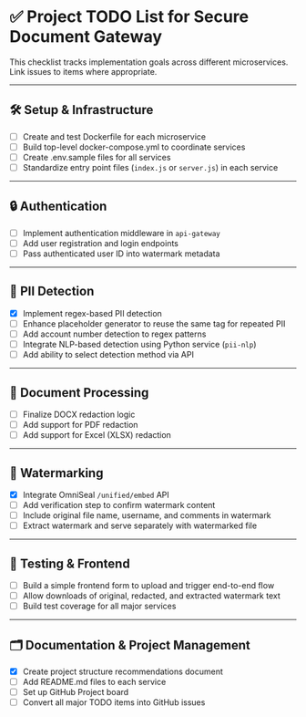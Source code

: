 
# ✅ Project TODO List for Secure Document Gateway

This checklist tracks implementation goals across different microservices. Link issues to items where appropriate.

---

## 🛠️ Setup & Infrastructure

- [ ] Create and test Dockerfile for each microservice
- [ ] Build top-level docker-compose.yml to coordinate services
- [ ] Create .env.sample files for all services
- [ ] Standardize entry point files (`index.js` or `server.js`) in each service

---

## 🔒 Authentication

- [ ] Implement authentication middleware in `api-gateway`
- [ ] Add user registration and login endpoints
- [ ] Pass authenticated user ID into watermark metadata

---

## 🧠 PII Detection

- [x] Implement regex-based PII detection
- [ ] Enhance placeholder generator to reuse the same tag for repeated PII
- [ ] Add account number detection to regex patterns
- [ ] Integrate NLP-based detection using Python service (`pii-nlp`)
- [ ] Add ability to select detection method via API

---

## 📝 Document Processing

- [ ] Finalize DOCX redaction logic
- [ ] Add support for PDF redaction
- [ ] Add support for Excel (XLSX) redaction

---

## 🔐 Watermarking

- [x] Integrate OmniSeal `/unified/embed` API
- [ ] Add verification step to confirm watermark content
- [ ] Include original file name, username, and comments in watermark
- [ ] Extract watermark and serve separately with watermarked file

---

## 🧪 Testing & Frontend

- [ ] Build a simple frontend form to upload and trigger end-to-end flow
- [ ] Allow downloads of original, redacted, and extracted watermark text
- [ ] Build test coverage for all major services

---

## 🗂 Documentation & Project Management

- [x] Create project structure recommendations document
- [ ] Add README.md files to each service
- [ ] Set up GitHub Project board
- [ ] Convert all major TODO items into GitHub issues
